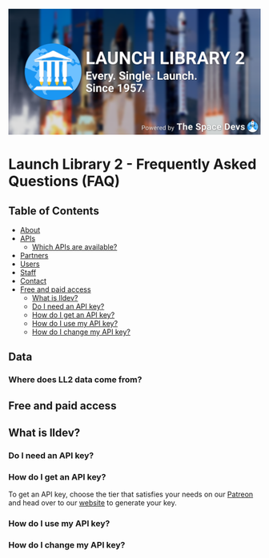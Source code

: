 ![SNAPI Cover](../assets/ll2_historic_launches.png)

# Launch Library 2 - Frequently Asked Questions (FAQ)

## Table of Contents

<!-- Start TOC (do not remove me) -->

* [About](#about)
* [APIs](#apis)
    * [Which APIs are available?](#which-apis-are-available)
* [Partners](#partners)
* [Users](#users)
* [Staff](#staff)
* [Contact](#contact)
* [Free and paid access](#free-and-paid-access)
  * [What is lldev?](#what-is-lldev)
  * [Do I need an API key?](#do-i-need-an-api-key)
  * [How do I get an API key?](#how-do-i-get-an-api-key)
  * [How do I use my API key?](#how-do-i-use-my-api-key)
  * [How do I change my API key?](#how-do-i-change-my-api-key)

## Data

### Where does LL2 data come from?

## Free and paid access

## What is lldev?

### Do I need an API key?

### How do I get an API key?

To get an API key, choose the tier that satisfies your needs on our [Patreon](https://www.patreon.com/TheSpaceDevs) and
head over to our [website](https://thespacedevs.com/supportus) to generate your key.

### How do I use my API key?

### How do I change my API key?
